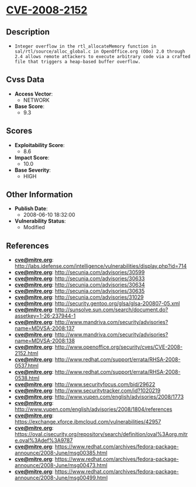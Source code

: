 
# [CVE-2008-2152](https://cve.mitre.org/cgi-bin/cvename.cgi?name=CVE-2008-2152)

## Description

- `Integer overflow in the rtl_allocateMemory function in sal/rtl/source/alloc_global.c in OpenOffice.org (OOo) 2.0 through 2.4 allows remote attackers to execute arbitrary code via a crafted file that triggers a heap-based buffer overflow.`

## Cvss Data

- **Access Vector**:
  - NETWORK
- **Base Score**:
  - 9.3

## Scores

- **Exploitability Score**:
  - 8.6
- **Impact Score**:
  - 10.0
- **Base Severity**:
  - HIGH

## Other Information

- **Publish Date**:
  - 2008-06-10 18:32:00
- **Vulnerability Status**:
  - Modified

## References

- **cve@mitre.org**: http://labs.idefense.com/intelligence/vulnerabilities/display.php?id=714
- **cve@mitre.org**: http://secunia.com/advisories/30599
- **cve@mitre.org**: http://secunia.com/advisories/30633
- **cve@mitre.org**: http://secunia.com/advisories/30634
- **cve@mitre.org**: http://secunia.com/advisories/30635
- **cve@mitre.org**: http://secunia.com/advisories/31029
- **cve@mitre.org**: http://security.gentoo.org/glsa/glsa-200807-05.xml
- **cve@mitre.org**: http://sunsolve.sun.com/search/document.do?assetkey=1-26-237944-1
- **cve@mitre.org**: http://www.mandriva.com/security/advisories?name=MDVSA-2008:137
- **cve@mitre.org**: http://www.mandriva.com/security/advisories?name=MDVSA-2008:138
- **cve@mitre.org**: http://www.openoffice.org/security/cves/CVE-2008-2152.html
- **cve@mitre.org**: http://www.redhat.com/support/errata/RHSA-2008-0537.html
- **cve@mitre.org**: http://www.redhat.com/support/errata/RHSA-2008-0538.html
- **cve@mitre.org**: http://www.securityfocus.com/bid/29622
- **cve@mitre.org**: http://www.securitytracker.com/id?1020219
- **cve@mitre.org**: http://www.vupen.com/english/advisories/2008/1773
- **cve@mitre.org**: http://www.vupen.com/english/advisories/2008/1804/references
- **cve@mitre.org**: https://exchange.xforce.ibmcloud.com/vulnerabilities/42957
- **cve@mitre.org**: https://oval.cisecurity.org/repository/search/definition/oval%3Aorg.mitre.oval%3Adef%3A9787
- **cve@mitre.org**: https://www.redhat.com/archives/fedora-package-announce/2008-June/msg00385.html
- **cve@mitre.org**: https://www.redhat.com/archives/fedora-package-announce/2008-June/msg00473.html
- **cve@mitre.org**: https://www.redhat.com/archives/fedora-package-announce/2008-June/msg00499.html
